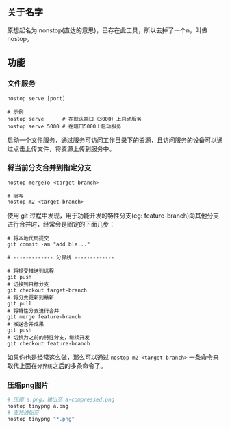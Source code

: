 ## 关于名字

原想起名为 nonstop(直达的意思)，已存在此工具，所以去掉了一个n，叫做 nostop。

## 功能

### 文件服务

```shell
nostop serve [port]

# 示例
nostop serve      # 在默认端口（3000）上启动服务
nostop serve 5000 # 在端口5000上启动服务
```

启动一个文件服务，通过服务可访问工作目录下的资源，且访问服务的设备可以通过点击上传文件，将资源上传到服务中。

### 将当前分支合并到指定分支

```shell
nostop mergeTo <target-branch>

# 简写
nostop m2 <target-branch>
```

使用 git 过程中发现，用于功能开发的特性分支(eg: feature-branch)向其他分支进行合并时，经常会是固定的下面几步：
```shell
# 将本地代码提交
git commit -am "add bla..."

# ------------- 分界线 ------------- 

# 将提交推送到远程
git push
# 切换到目标分支
git checkout target-branch
# 将分支更新到最新
git pull
# 将特性分支进行合并
git merge feature-branch
# 推送合并成果
git push
# 切换为之前的特性分支，继续开发
git checkout feature-branch
```

如果你也是经常这么做，那么可以通过 `nostop m2 <target-branch>` 一条命令来取代上面在`分界线`之后的多条命令了。

### 压缩png图片

```sh
# 压缩 a.png，输出至 a-compressed.png
nostop tinypng a.png
# 支持通配符
nostop tinypng "*.png"
```
